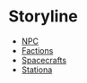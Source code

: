 # Storyline

- [NPC](npc.md)
- [Factions](factions.md)
- [Spacecrafts](spacecrafts/index.md)
- [Stationa](stations/index.md)